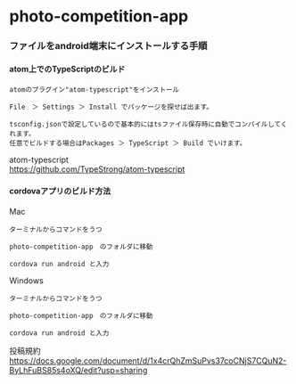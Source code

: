 # photo-competition-app

### ファイルをandroid端末にインストールする手順

#### atom上でのTypeScriptのビルド

    atomのプラグイン"atom-typescript"をインストール

    File　＞ Settings ＞ Install でパッケージを探せば出ます。

    tsconfig.jsonで設定しているので基本的にはtsファイル保存時に自動でコンパイルしてくれます。  
    任意でビルドする場合はPackages ＞ TypeScript ＞ Build でいけます。

atom-typescript  
https://github.com/TypeStrong/atom-typescript

#### cordovaアプリのビルド方法
Mac

    ターミナルからコマンドをうつ

    photo-competition-app　のフォルダに移動

    cordova run android と入力

Windows

    ターミナルからコマンドをうつ

    photo-competition-app　のフォルダに移動

    cordova run android と入力


 投稿規約
 https://docs.google.com/document/d/1x4crQhZmSuPvs37coCNjS7CQuN2-ByLhFuBS85s4oXQ/edit?usp=sharing
